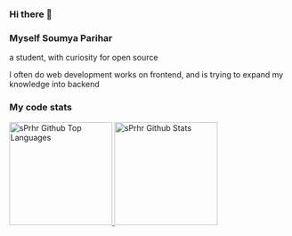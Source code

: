 ### Hi there 👋

### Myself **Soumya Parihar**
a student, with curiosity for open source

I often do web development works on frontend, and is trying to expand my knowledge into backend

### My code stats
<span>
<a href="https://github.com/sPrhr">
<img height="185" src="https://github-readme-stats-redheadphone.vercel.app/api/top-langs/?username=sPrhr&layout=compact&langs_count=8&theme=github_dark&hide=SCSS,GLSL,GAP&border_color=404040" alt="sPrhr Github Top Languages" />
<img height="185" src="https://github-readme-stats-redheadphone.vercel.app/api?username=sPrhr&show_icons=true&count_private=true&theme=github_dark&border_color=404040" alt="sPrhr Github Stats" />
</a>
</span>
<!--
**sPrhr/sPrhr** is a ✨ _special_ ✨ repository because its `README.md` (this file) appears on your GitHub profile.

Here are some ideas to get you started:

- 🔭 I’m currently working on ...
- 🌱 I’m currently learning ...
- 👯 I’m looking to collaborate on ...
- 🤔 I’m looking for help with ...
- 💬 Ask me about ...
- 📫 How to reach me: ...
- 😄 Pronouns: ...
- ⚡ Fun fact: ...
-->

